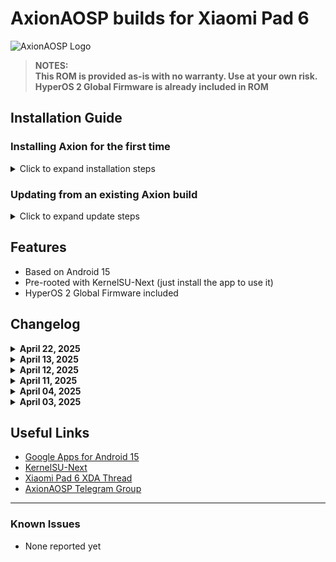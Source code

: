 # AxionAOSP builds for Xiaomi Pad 6

![AxionAOSP Logo](https://i.imgur.com/sm5iKFT.png)

> **NOTES:</br>This ROM is provided as-is with no warranty. Use at your own risk.**
> **</br>HyperOS 2 Global Firmware is already included in ROM**



## Installation Guide

### Installing Axion for the first time

<details>
<summary>Click to expand installation steps</summary>

1. Download the ROM package along with boot, dtbo and vendor_boot (links mentioned in post)
2. Put downloaded files in a folder (your platform tools folder preferred)
3. Reboot to bootloader (hold power + volume down button)
4. In your PC, open terminal where you copied the above files and run the following commands:

```bash
fastboot flash boot boot.img
fastboot flash dtbo dtbo.img
fastboot flash vendor_boot vendor_boot.img
fastboot reboot recovery
```

5. Format data via recovery (optional if flashing on the same ROM)
6. Select "Reboot to recovery" (Advanced → Reboot to recovery)
7. Select "Apply update" in recovery
8. In your PC terminal, run `adb sideload rom.zip` (replace rom.zip with the downloaded ROM package name)
9. If you are flashing a vanilla build and want to flash GApps, select "Reboot to recovery" (installation ends at 47% displayed on your PC terminal) and then sideload GApps by selecting "Apply update". Skip this step if you are already flashing a GApps build
10. Reboot to system
</details>

### Updating from an existing Axion build

<details>
<summary>Click to expand update steps</summary>

1. Select "Reboot to recovery" (Advanced → Reboot to recovery)
2. Select "Apply update" in recovery
3. In your PC terminal, run `adb sideload rom.zip` (replace rom.zip with the downloaded ROM package name)
4. If you are flashing a vanilla build and want to flash GApps, select "Reboot to recovery" (installation ends at 47% displayed on your PC terminal) and then sideload GApps by selecting "Apply update". Skip this step if you are already flashing a GApps build
5. Reboot to system
</details>

## Features

- Based on Android 15
- Pre-rooted with KernelSU-Next (just install the app to use it)
- HyperOS 2 Global Firmware included


## Changelog
<details>
<summary><b>April 22, 2025</b></summary>

- Added OTA Updater
- Removed LOS Apps
</details>

<details>
<summary><b>April 13, 2025</b></summary>

- Rebased sm8250-common tree
- Dropped more GPU boost changes
- Dropped more powerhint changes
</details>

<details>
<summary><b>April 12, 2025</b></summary>

- Dropped all Powerhint changes
- Dropped all boost changes
- Dropped all "optimization" props
- Labeled some LOS Health sepolicy
</details>

<details>
<summary><b>April 11, 2025</b></summary>

- Rebased sm8250-common tree
- Added ZRAM and removed SWAP
- Added numerous powerhint changes
- Added multiple boost changes
- Removed many unneeded services
- [View full changes for common](https://github.com/ai94iq/android_device_xiaomi_sm8250-common/commits/axv-qpr2/)
</details>

<details>
<summary><b>April 04, 2025</b></summary>

- Added back Dolby Audio
- Added back Dolby Vision
- Added back Webcam over USB
- Added Per-app Refresh Rate under display settings
- Added Refresh Rate QS Tile
- Adjusted VOIP Mic configs
- Adjusted Dolby configs for BT
- Removed Viper4FX
</details>

<details>
<summary><b>April 03, 2025</b></summary>

- Removed Dolby
- Added Viper4FX
- Keyboard will be disabled when screen is turned off, only wake to lockscreen then stops
- Updated Kernel
- Updated Common Tree
- Added Firmware to ROM ZIP
</details>

## Useful Links

- [Google Apps for Android 15](https://github.com/MindTheGapps/15.0.0-arm64/releases)
- [KernelSU-Next](https://github.com/KernelSU-Next/KernelSU-Next/releases)
- [Xiaomi Pad 6 XDA Thread](https://forum.xda-developers.com/f/xiaomi-pad-6.12659/)
- [AxionAOSP Telegram Group](https://t.me/example)

---

### Known Issues

- None reported yet